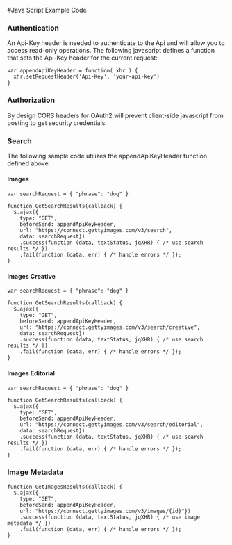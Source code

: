 #Java Script Example Code

### Authentication

An Api-Key header is needed to authenticate to the Api and will allow you to access read-only operations. The following javascript defines a function that sets the Api-Key header for the current request:

    var appendApiKeyHeader = function( xhr ) {
      xhr.setRequestHeader('Api-Key', 'your-api-key')
    }

### Authorization

By design CORS headers for OAuth2 will prevent client-side javascript from posting to get security credentials.

### Search

The following sample code utilizes the appendApiKeyHeader function defined above.

#### Images

    var searchRequest = { "phrase": "dog" }

    function GetSearchResults(callback) {
      $.ajax({
        type: "GET",
        beforeSend: appendApiKeyHeader,
        url: "https://connect.gettyimages.com/v3/search",
        data: searchRequest})
        .success(function (data, textStatus, jqXHR) { /* use search results */ })
        .fail(function (data, err) { /* handle errors */ });
    }

#### Images Creative

    var searchRequest = { "phrase": "dog" }

    function GetSearchResults(callback) {
      $.ajax({
        type: "GET",
        beforeSend: appendApiKeyHeader,
        url: "https://connect.gettyimages.com/v3/search/creative",
        data: searchRequest})
        .success(function (data, textStatus, jqXHR) { /* use search results */ })
        .fail(function (data, err) { /* handle errors */ });
    }

#### Images Editorial

    var searchRequest = { "phrase": "dog" }

    function GetSearchResults(callback) {
      $.ajax({
        type: "GET",
        beforeSend: appendApiKeyHeader,
        url: "https://connect.gettyimages.com/v3/search/editorial",
        data: searchRequest})
        .success(function (data, textStatus, jqXHR) { /* use search results */ })
        .fail(function (data, err) { /* handle errors */ });
    }

### Image Metadata

    function GetImagesResults(callback) {
      $.ajax({
        type: "GET",
        beforeSend: appendApiKeyHeader,
        url: "https://connect.gettyimages.com/v3/images/{id}"})
        .success(function (data, textStatus, jqXHR) { /* use image metadata */ })
        .fail(function (data, err) { /* handle errors */ });
    }